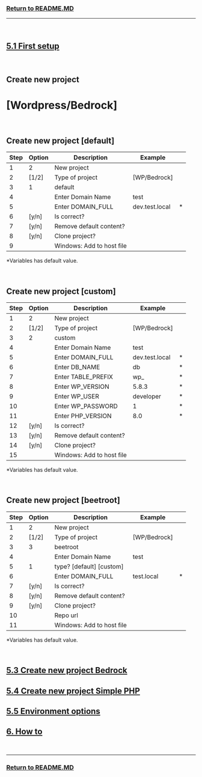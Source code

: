 ### [Return to README.MD](../../README.MD#5-start-the-application)
----------------------------------
<br>

## [5.1 First setup](./5-doc.MD#51-first-setup)

<br>

## Create new project
# [Wordpress/Bedrock]

<br>

## Create new project [default]

| Step | Option  | Description               | Example        |   |
|------|---------|---------------------------|----------------|---|
| 1    | 2       | New project               |                |   |
| 2    | [1/2]   | Type of project           | [WP/Bedrock]   |   |
| 3    | 1       | default                   |                |   |
| 4    |         | Enter Domain Name         | test           |   |
| 5    |         | Enter DOMAIN_FULL         | dev.test.local | * |
| 6    | [y/n]   | Is correct?               |                |   |
| 7    | [y/n]   | Remove default content?   |                |   |
| 8    | [y/n]   | Clone project?            |                |   |
| 9    |         | Windows: Add to host file |                |   |

*Variables has default value.

<br>

## Create new project [custom]

| Step | Option  | Description               | Example        |   |
|------|---------|---------------------------|----------------|---|
| 1    | 2       | New project               |                |   |
| 2    | [1/2]   | Type of project           | [WP/Bedrock]   |   |
| 3    | 2       | custom                    |                |   |
| 4    |         | Enter Domain Name         | test           |   |
| 5    |         | Enter DOMAIN_FULL         | dev.test.local | * |
| 6    |         | Enter DB_NAME             | db             | * |
| 7    |         | Enter TABLE_PREFIX        | wp_            | * |
| 8    |         | Enter WP_VERSION          | 5.8.3          | * |
| 9    |         | Enter WP_USER             | developer      | * |
| 10   |         | Enter WP_PASSWORD         | 1              | * |
| 11   |         | Enter PHP_VERSION         | 8.0            | * |
| 12   | [y/n]   | Is correct?               |                |   |
| 13   | [y/n]   | Remove default content?   |                |   |
| 14   | [y/n]   | Clone project?            |                |   |
| 15   |         | Windows: Add to host file |                |   |

*Variables has default value.

<br>

## Create new project [beetroot]

| Step | Option  | Description               | Example        |   |
|------|---------|---------------------------|----------------|---|
| 1    | 2       | New project               |                |   |
| 2    | [1/2]   | Type of project           | [WP/Bedrock]   |   |
| 3    | 3       | beetroot                  |                |   |
| 4    |         | Enter Domain Name         | test           |   |
| 5    | 1       | type? [default] [custom]  |                |   |
| 6    |         | Enter DOMAIN_FULL         | test.local     | * |
| 7    | [y/n]   | Is correct?               |                |   |
| 8    | [y/n]   | Remove default content?   |                |   |
| 9    | [y/n]   | Clone project?            |                |   |
| 10   |         | Repo url                  |                |   |
| 11   |         | Windows: Add to host file |                |   |

*Variables has default value.

<br>

## [5.3 Create new project Bedrock](./5-doc-new-wordpress.MD#create-new-project)

## [5.4 Create new project Simple PHP](./5-doc-new-php.MD#54-create-new-simple-php)

## [5.5 Environment options](./5-doc-environment-options.MD#55-environment-options)

## [6. How to](./6-doc.MD#6-how-to)

<br>

----------------------------------
### [Return to README.MD](../../README.MD)
